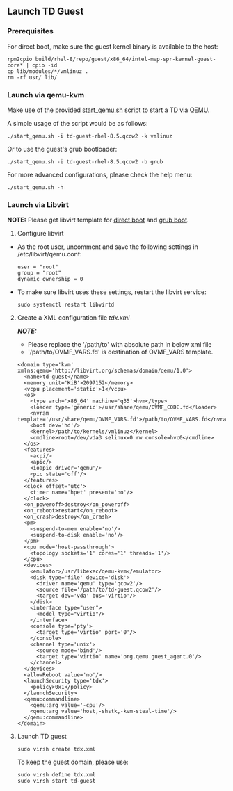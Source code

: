 ## Launch TD Guest

### Prerequisites

For direct boot, make sure the guest kernel binary is available to the host:

```
rpm2cpio build/rhel-8/repo/guest/x86_64/intel-mvp-spr-kernel-guest-core* | cpio -id
cp lib/modules/*/vmlinuz .
rm -rf usr/ lib/
```

### Launch via qemu-kvm

Make use of the provided [start_qemu.sh](https://github.com/intel/tdx-tools/main/start-qemu.sh) script to start a TD
via QEMU.

A simple usage of the script would be as follows:

```
./start_qemu.sh -i td-guest-rhel-8.5.qcow2 -k vmlinuz
```

Or to use the guest's grub bootloader:

```
./start_qemu.sh -i td-guest-rhel-8.5.qcow2 -b grub
```

For more advanced configurations, please check the help menu:

```
./start_qemu.sh -h
```

### Launch via Libvirt

**NOTE:** Please get libvirt template for [direct boot](https://github.com/intel/tdx-tools/blob/main/doc/tdx_libvirt_direct.xml.template)
and [grub boot](https://github.com/intel/tdx-tools/blob/main/doc/tdx_libvirt_grub.xml.template).

1. Configure libvirt

- As the root user, uncomment and save the following settings in /etc/libvirt/qemu.conf:

    ```
    user = "root"
    group = "root"
    dynamic_ownership = 0
    ```

- To make sure libvirt uses these settings, restart the libvirt service:

    ```
    sudo systemctl restart libvirtd
    ```

2. Create a XML configuration file *tdx.xml*

    _**NOTE:**_
    - Please replace the '/path/to' with absolute path in below xml file
    - '/path/to/OVMF_VARS.fd' is destination of OVMF_VARS template.

    ```
    <domain type='kvm' xmlns:qemu='http://libvirt.org/schemas/domain/qemu/1.0'>
      <name>td-guest</name>
      <memory unit='KiB'>2097152</memory>
      <vcpu placement='static'>1</vcpu>
      <os>
        <type arch='x86_64' machine='q35'>hvm</type>
        <loader type='generic'>/usr/share/qemu/OVMF_CODE.fd</loader>
        <nvram template='/usr/share/qemu/OVMF_VARS.fd'>/path/to/OVMF_VARS.fd</nvram>
        <boot dev='hd'/>
        <kernel>/path/to/kernels/vmlinuz</kernel>
        <cmdline>root=/dev/vda3 selinux=0 rw console=hvc0</cmdline>
      </os>
      <features>
        <acpi/>
        <apic/>
        <ioapic driver='qemu'/>
        <pic state='off'/>
      </features>
      <clock offset='utc'>
        <timer name='hpet' present='no'/>
      </clock>
      <on_poweroff>destroy</on_poweroff>
      <on_reboot>restart</on_reboot>
      <on_crash>destroy</on_crash>
      <pm>
        <suspend-to-mem enable='no'/>
        <suspend-to-disk enable='no'/>
      </pm>
      <cpu mode='host-passthrough'>
        <topology sockets='1' cores='1' threads='1'/>
      </cpu>
      <devices>
        <emulator>/usr/libexec/qemu-kvm</emulator>
        <disk type='file' device='disk'>
          <driver name='qemu' type='qcow2'/>
          <source file='/path/to/td-guest.qcow2'/>
          <target dev='vda' bus='virtio'/>
        </disk>
        <interface type="user">
          <model type="virtio"/>
        </interface>
        <console type='pty'>
          <target type='virtio' port='0'/>
        </console>
        <channel type='unix'>
          <source mode='bind'/>
          <target type='virtio' name='org.qemu.guest_agent.0'/>
        </channel>
      </devices>
      <allowReboot value='no'/>
      <launchSecurity type='tdx'>
        <policy>0x1</policy>
      </launchSecurity>
      <qemu:commandline>
        <qemu:arg value='-cpu'/>
        <qemu:arg value='host,-shstk,-kvm-steal-time'/>
      </qemu:commandline>
    </domain>
    ```

3. Launch TD guest

    ```
    sudo virsh create tdx.xml
    ```

    To keep the guest domain, please use:

    ```
    sudo virsh define tdx.xml
    sudo virsh start td-guest
    ```

